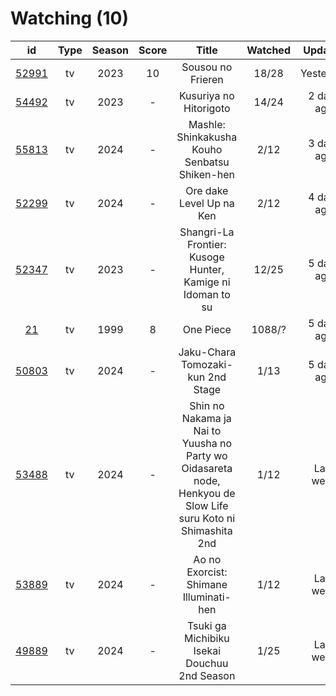 # Watching (10)

|                      id                      | Type | Season | Score |                                                     Title                                                     | Watched |   Updated  | Start Date |
| :------------------------------------------: | :--: | :----: | :---: | :-----------------------------------------------------------------------------------------------------------: | :-----: | :--------: | :--------: |
| [52991](https://myanimelist.net/anime/52991) |  tv  |  2023  |   10  |                                               Sousou no Frieren                                               |  18/28  |  Yesterday | 12/15/2023 |
| [54492](https://myanimelist.net/anime/54492) |  tv  |  2023  |   -   |                                             Kusuriya no Hitorigoto                                            |  14/24  | 2 days ago | 01/13/2024 |
| [55813](https://myanimelist.net/anime/55813) |  tv  |  2024  |   -   |                                 Mashle: Shinkakusha Kouho Senbatsu Shiken-hen                                 |   2/12  | 3 days ago | 01/09/2024 |
| [52299](https://myanimelist.net/anime/52299) |  tv  |  2024  |   -   |                                            Ore dake Level Up na Ken                                           |   2/12  | 4 days ago | 01/07/2024 |
| [52347](https://myanimelist.net/anime/52347) |  tv  |  2023  |   -   |                           Shangri-La Frontier: Kusoge Hunter, Kamige ni Idoman to su                          |  12/25  | 5 days ago | 12/30/2023 |
|    [21](https://myanimelist.net/anime/21)    |  tv  |  1999  |   8   |                                                   One Piece                                                   |  1088/? | 5 days ago | 01/01/2013 |
| [50803](https://myanimelist.net/anime/50803) |  tv  |  2024  |   -   |                                       Jaku-Chara Tomozaki-kun 2nd Stage                                       |   1/13  | 5 days ago | 01/03/2024 |
| [53488](https://myanimelist.net/anime/53488) |  tv  |  2024  |   -   | Shin no Nakama ja Nai to Yuusha no Party wo Oidasareta node, Henkyou de Slow Life suru Koto ni Shimashita 2nd |   1/12  |  Last week | 01/07/2024 |
| [53889](https://myanimelist.net/anime/53889) |  tv  |  2024  |   -   |                                     Ao no Exorcist: Shimane Illuminati-hen                                    |   1/12  |  Last week | 01/10/2024 |
| [49889](https://myanimelist.net/anime/49889) |  tv  |  2024  |   -   |                                  Tsuki ga Michibiku Isekai Douchuu 2nd Season                                 |   1/25  |  Last week | 01/08/2024 |